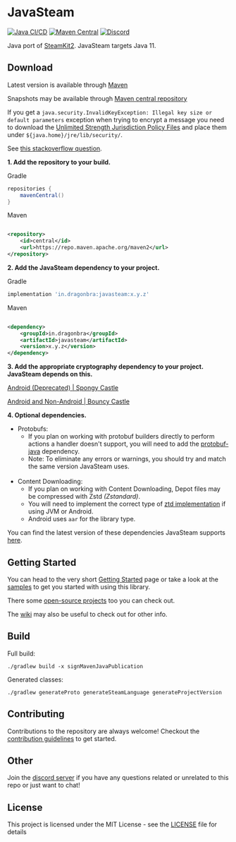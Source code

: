 # JavaSteam

[![Java CI/CD](https://github.com/Longi94/JavaSteam/actions/workflows/javasteam-build-push.yml/badge.svg)](https://github.com/Longi94/JavaSteam/actions/workflows/javasteam-build.yml)
[![Maven Central](https://img.shields.io/maven-central/v/in.dragonbra/javasteam)](https://mvnrepository.com/artifact/in.dragonbra/javasteam)
[![Discord](https://img.shields.io/discord/420907597906968586.svg)](https://discord.gg/8F2JuTu)

Java port of [SteamKit2](https://github.com/SteamRE/SteamKit). JavaSteam targets Java 11.

## Download

Latest version is available through [Maven](https://mvnrepository.com/artifact/in.dragonbra/javasteam)

Snapshots may be available through [Maven central repository](https://central.sonatype.com/service/rest/repository/browse/maven-snapshots/in/dragonbra/)

If you get a `java.security.InvalidKeyException: Illegal key size or default parameters` exception when trying to
encrypt a message you need to download
the [Unlimited Strength Jurisdiction Policy Files](http://www.oracle.com/technetwork/java/javase/downloads/jce8-download-2133166.html)
and place them under `${java.home}/jre/lib/security/`.

See [this stackoverflow question](https://stackoverflow.com/questions/6481627/java-security-illegal-key-size-or-default-parameters).

**1. Add the repository to your build.**

Gradle

```groovy
repositories {
    mavenCentral()
}
```

Maven

```xml

<repository>
    <id>central</id>
    <url>https://repo.maven.apache.org/maven2</url>
</repository>
```

**2. Add the JavaSteam dependency to your project.**

Gradle

```groovy
implementation 'in.dragonbra:javasteam:x.y.z'
```

Maven

```xml

<dependency>
    <groupId>in.dragonbra</groupId>
    <artifactId>javasteam</artifactId>
    <version>x.y.z</version>
</dependency>
```

**3. Add the appropriate cryptography dependency to your project. JavaSteam depends on this.**

[Android (Deprecated) | Spongy Castle](https://mvnrepository.com/artifact/com.madgag.spongycastle/prov)

[Android and Non-Android | Bouncy Castle](https://mvnrepository.com/artifact/org.bouncycastle/bcprov-jdk18on)

**4. Optional dependencies.**

* Protobufs:
    * If you plan on working with protobuf builders directly to perform actions a handler doesn't support, you will need
      to add the [protobuf-java](https://mvnrepository.com/artifact/com.google.protobuf/protobuf-java) dependency.
    * Note: To eliminate any errors or warnings, you should try and match the same version JavaSteam uses.
      <br><br>
* Content Downloading:
    * If you plan on working with Content Downloading, Depot files may be compressed with Zstd *(Zstandard)*.
    * You will need to implement the correct type
      of [ztd implementation](https://mvnrepository.com/artifact/com.github.luben/zstd-jni) if using JVM or Android.
    * Android uses `aar` for the library type.

You can find the latest version of these dependencies JavaSteam
supports [here](https://github.com/Longi94/JavaSteam/blob/master/gradle/libs.versions.toml).

## Getting Started

You can head to the very short [Getting Started](https://github.com/Longi94/JavaSteam/wiki/Getting-started) page or take
a look at
the [samples](https://github.com/Longi94/JavaSteam/tree/master/javasteam-samples/src/main/java/in/dragonbra/javasteamsamples)
to get you started with using this library.

There some [open-source projects](https://github.com/Longi94/JavaSteam/wiki/Samples-and-Projects) too you can check out.

The [wiki](https://github.com/Longi94/JavaSteam/wiki) may also be useful to check out for other info.

## Build

Full build:<br>

```./gradlew build -x signMavenJavaPublication```

Generated classes:<br>

```./gradlew generateProto generateSteamLanguage generateProjectVersion```

## Contributing

Contributions to the repository are always welcome! Checkout the [contribution guidelines](CONTRIBUTING.md) to get
started.

## Other

Join the [discord server](https://discord.gg/8F2JuTu) if you have any questions related or unrelated to this repo or
just want to chat!

## License

This project is licensed under the MIT License - see the [LICENSE](LICENSE) file for details
